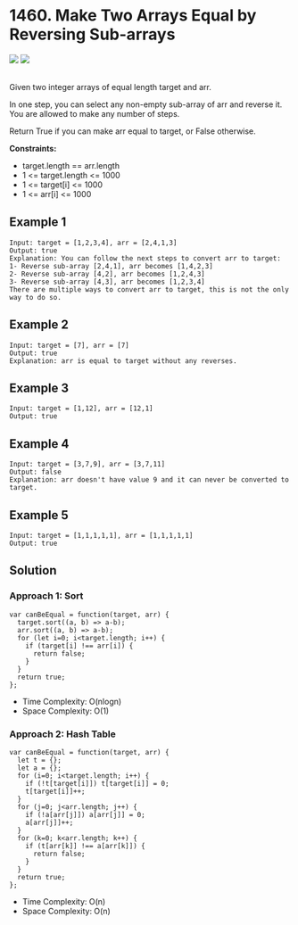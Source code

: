 
# 1460. Make Two Arrays Equal by Reversing Sub-arrays

<div style={{ display: "flex", flex-direction: "column" }}>
  <img src="https://img.shields.io/badge/Level-Easy-brightgreen" />
  <img src="https://img.shields.io/badge/Array-grey" />
</div>

<br /> Given two integer arrays of equal length target and arr.

In one step, you can select any non-empty sub-array of arr and reverse it. You are allowed to make any number of steps.

Return True if you can make arr equal to target, or False otherwise.

<strong>Constraints:</strong>
- target.length == arr.length
- 1 <= target.length <= 1000
- 1 <= target[i] <= 1000
- 1 <= arr[i] <= 1000

## Example 1

```
Input: target = [1,2,3,4], arr = [2,4,1,3]
Output: true
Explanation: You can follow the next steps to convert arr to target:
1- Reverse sub-array [2,4,1], arr becomes [1,4,2,3]
2- Reverse sub-array [4,2], arr becomes [1,2,4,3]
3- Reverse sub-array [4,3], arr becomes [1,2,3,4]
There are multiple ways to convert arr to target, this is not the only way to do so.
```

## Example 2

```
Input: target = [7], arr = [7]
Output: true
Explanation: arr is equal to target without any reverses.
```

## Example 3

```
Input: target = [1,12], arr = [12,1]
Output: true
```

## Example 4

```
Input: target = [3,7,9], arr = [3,7,11]
Output: false
Explanation: arr doesn't have value 9 and it can never be converted to target.
```

## Example 5

```
Input: target = [1,1,1,1,1], arr = [1,1,1,1,1]
Output: true
```

## Solution
### Approach 1: Sort
```
var canBeEqual = function(target, arr) {
  target.sort((a, b) => a-b);
  arr.sort((a, b) => a-b);
  for (let i=0; i<target.length; i++) {
    if (target[i] !== arr[i]) {
      return false;
    }
  }
  return true;    
};
```
- Time Complexity: O(nlogn)
- Space Complexity: O(1)

### Approach 2: Hash Table
```
var canBeEqual = function(target, arr) {
  let t = {};
  let a = {};
  for (i=0; i<target.length; i++) {
    if (!t[target[i]]) t[target[i]] = 0;
    t[target[i]]++;
  }
  for (j=0; j<arr.length; j++) {
    if (!a[arr[j]]) a[arr[j]] = 0;
    a[arr[j]]++;
  }
  for (k=0; k<arr.length; k++) {
    if (t[arr[k]] !== a[arr[k]]) {
      return false;
    }
  }
  return true;
};
```
- Time Complexity: O(n)
- Space Complexity: O(n)
